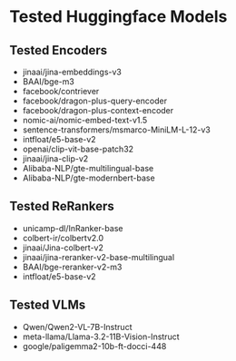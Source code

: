 # Tested Huggingface Models

## Tested Encoders
- jinaai/jina-embeddings-v3
- BAAI/bge-m3
- facebook/contriever
- facebook/dragon-plus-query-encoder
- facebook/dragon-plus-context-encoder
- nomic-ai/nomic-embed-text-v1.5
- sentence-transformers/msmarco-MiniLM-L-12-v3
- intfloat/e5-base-v2
- openai/clip-vit-base-patch32
- jinaai/jina-clip-v2
- Alibaba-NLP/gte-multilingual-base
- Alibaba-NLP/gte-modernbert-base

## Tested ReRankers
- unicamp-dl/InRanker-base
- colbert-ir/colbertv2.0
- jinaai/Jina-colbert-v2
- jinaai/jina-reranker-v2-base-multilingual
- BAAI/bge-reranker-v2-m3
- intfloat/e5-base-v2

## Tested VLMs
- Qwen/Qwen2-VL-7B-Instruct
- meta-llama/Llama-3.2-11B-Vision-Instruct
- google/paligemma2-10b-ft-docci-448